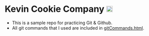 # Kevin Cookie Company <img src="https://github.com/itsme-rash522/kevin-cookie-company/assets/127365805/cb710528-20af-4199-89a9-659f9df1185c" width="20px">

- This is a sample repo for practicing Git & Github.
- All git commands that I used are included in [gitCommands.html](https://github.com/itsme-rash522/kevin-cookie-company/blob/main/gitCommands.html).
